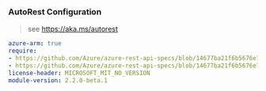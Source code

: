 ### AutoRest Configuration

> see https://aka.ms/autorest

``` yaml
azure-arm: true
require:
- https://github.com/Azure/azure-rest-api-specs/blob/14677ba21f6b5676e79b33d699f7a103dd8f255f/specification/cosmos-db/resource-manager/readme.md
- https://github.com/Azure/azure-rest-api-specs/blob/14677ba21f6b5676e79b33d699f7a103dd8f255f/specification/cosmos-db/resource-manager/readme.go.md
license-header: MICROSOFT_MIT_NO_VERSION
module-version: 2.2.0-beta.1
```